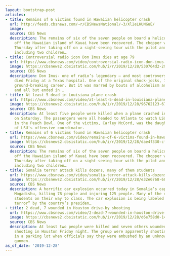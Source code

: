 ```yaml
---
layout: bootstrap-post
articles:
- title: Remains of 6 victims found in Hawaiian helicopter crash
  url: http://feeds.cbsnews.com/~r/CBSNewsNational/~3/Xl2eLKUNGuE/
  image: 
  source: CBS News
  description: The remains of six of the seven people on board a helicopter that crashed
    off the Hawaiian island of Kauai have been recovered. The chopper went missing
    Thursday after taking off on a sight-seeing tour with the pilot and six passengers,
    including two children…
- title: Controversial radio icon Don Imus dies at age 79
  url: https://www.cbsnews.com/video/controversial-radio-icon-don-imus-dies-at-age-79/
  image: https://cbsnews2.cbsistatic.com/hub/i/r/2019/12/28/530764d2-29c2-4dd5-b4b6-71f24c10467b/thumbnail/1200x630/dfc899415baf8a2165dc4c9de14c72e6/1228-en-imusobit-glor-2000163-640x360.jpg
  source: CBS News
  description: Don Imus- one of radio’s legendary — and most controversial — figures
    died Friday at a Texas hospital. One of the original shock-jocks, Imus had a long,
    ground-breaking career. But it was marred by bouts of alcoholism and drug addiction,
    and all but ended in …
- title: At least 5 dead in Louisiana plane crash
  url: https://www.cbsnews.com/video/at-least-5-dead-in-louisiana-plane-crash/
  image: https://cbsnews2.cbsistatic.com/hub/i/r/2019/12/28/96762123-670f-458b-a394-e40d7f435e72/thumbnail/1200x630/2e2b88a8a30215da22be8a0f029b6cc7/cbsn-fusion-at-least-5-dead-in-louisiana-plane-crash-thumbnail-431884-640x360.jpg
  source: CBS News
  description: At least five people were killed when a plane crashed in Louisiana
    on Saturday. The passengers were all headed to Atlanta to watch LSU play Oklahoma
    in the Peach Bowl. One of the victims, Carley McCord, was the daughter-in-law
    of LSU's offensive coordinator.
- title: Remains of 6 victims found in Hawaiian helicopter crash
  url: https://www.cbsnews.com/video/remains-of-6-victims-found-in-hawaiian-helicopter-crash/
  image: https://cbsnews2.cbsistatic.com/hub/i/r/2019/12/28/dae4f330-cfb0-4b1d-85cd-a6f7d11ceb13/thumbnail/1200x630/3f4e4b50ed71a7252c68f2ff17742ccf/1228-en-hicrash-bacchus-2000154-640x360.jpg
  source: CBS News
  description: The remains of six of the seven people on board a helicopter that crashed
    off the Hawaiian island of Kauai have been recovered. The chopper went missing
    Thursday after taking off on a sight-seeing tour with the pilot and six passengers,
    including two children…
- title: Somalia terror attack kills dozens, many of them students
  url: https://www.cbsnews.com/video/somalia-terror-attack-kills-dozens-many-of-them-students/
  image: https://cbsnews2.cbsistatic.com/hub/i/r/2019/12/28/e32e6768-6826-4e65-ba9c-d6ab157f1761/thumbnail/1200x630/a3eb46ed791bbf758611ec20e2c4bea5/1228-en-somaliaattack-lee-2000148-640x360.jpg
  source: CBS News
  description: A horrific car explosion occurred today in Somalia’s capitol city of
    Mogadishu, killing 78 people and injuring 125 people. Many of the victims were
    students on their way to class. The car explosion is being labeled “an act of
    terror” by the country’s presiden…
- title: 2 dead, 7 wounded in Houston drive-by shooting
  url: https://www.cbsnews.com/video/2-dead-7-wounded-in-houston-drive-by-shooting/
  image: https://cbsnews2.cbsistatic.com/hub/i/r/2019/12/28/d6e758d0-141c-44aa-8fcf-d341e4bf0cf7/thumbnail/1200x630/3d48773db3b4bc2740468e502ebaf22b/1228-en-houstonshot-vo-2000140-640x360.jpg
  source: CBS News
  description: At least two people were killed and seven others wounded in a drive-by
    shooting in Houston Friday night. The group were apparently shooting a music video
    in a parking lot when officials say they were ambushed by an unknown number of
    gunmen.
as_of_date: '2019-12-28'
---
```


